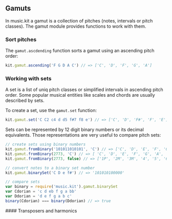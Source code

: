 
## Gamuts

In music.kit a gamut is a collection of pitches (notes, intervals or pitch classes). The gamut module provides functions to work with them.

### Sort pitches

The `gamut.ascdending` function sorts a gamut using an ascending pitch order:

```js
kit.gamut.ascending('F G D A C') // => ['C', 'D', 'F', 'G', 'A']
```

### Working with sets

A set is a list of uniq pitch classes or simplified intervals in ascending pitch order. Some popular musical entities like scales and chords are usually described by sets.

To create a set, use the `gamut.set` function:

```js
kit.gamut.set('C C2 c4 d d5 f#7 f8 e') // => ['C', 'D', 'F#', 'F', 'E']
```

Sets can be represented by 12 digit binary numbers or its decimal equivalents. Those representations are very useful to compare pitch sets:

```js
// create sets using binary numbers
kit.gamut.fromBinary('101011010101', 'C') // => ['C', 'D', 'E', 'F', 'G', 'A', 'B']
kit.gamut.fromBinary(2773, 'C') // => [ 'C', 'D', 'E', 'F', 'G', 'A', 'B' ]
kit.gamut.fromBinary(2773, false) // => ['1P', '2M', '3M', '4', '5', '6M', '7M']

// convert notes to a binary set number
kit.gamut.binarySet('C D e f#') // => '101010100000'

// compare sets
var binary = require('music.kit').gamut.binarySet
var Cdorian = 'c d eb f g a bb'
var Ddorian = 'd e f g a b c'
binary(Cdorian) === binary(Ddorian) // => true
```

#### Transposers and harmonics

